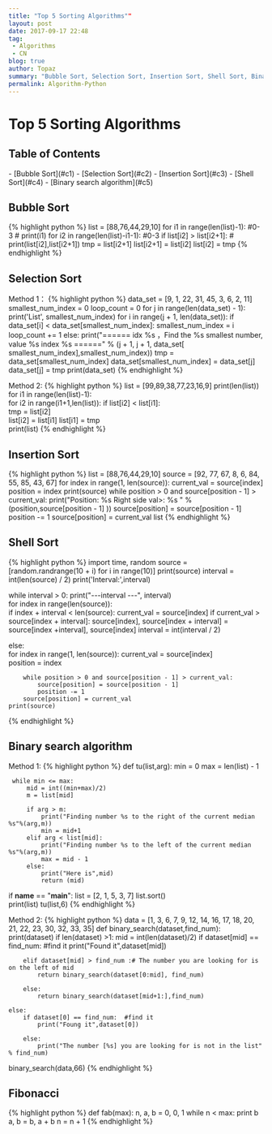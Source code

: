 ```yaml
---
title: "Top 5 Sorting Algorithms""
layout: post
date: 2017-09-17 22:48
tag:
 - Algorithms
 - CN
blog: true
author: Topaz
summary: "Bubble Sort, Selection Sort, Insertion Sort, Shell Sort, Binary search algorithm, Fibonacci"
permalink: Algorithm-Python
---
```

<h1 class="title">Top 5 Sorting Algorithms  </h1>

<h2> Table of Contents </h2>
- [Bubble Sort](#c1)
- [Selection Sort](#c2)
- [Insertion Sort](#c3)
- [Shell Sort](#c4)
- [Binary search algorithm](#c5)


<h2 id="c1"> Bubble Sort </h2>
{% highlight python %}
 list = [88,76,44,29,10]
 for i1 in range(len(list)-1):   #0-3
 	# print(i1)
 	for i2 in range(len(list)-i1-1):    #0-3
 		if list[i2] > list[i2+1]:
 			# print(list[i2],list[i2+1])
 			tmp = list[i2+1]
 			list[i2+1] = list[i2]
 			list[i2] = tmp
{% endhighlight %}

<h2 id="c2"> Selection Sort </h2>
Method 1：
{% highlight python %}
 data_set = [9, 1, 22, 31, 45, 3, 6, 2, 11]
 smallest_num_index = 0  
 loop_count = 0
 for j in range(len(data_set) - 1):
 	print('List', smallest_num_index)
 	for i in range(j + 1, len(data_set)):  
 		if data_set[i] < data_set[smallest_num_index]:  
 			smallest_num_index = i  
 		loop_count += 1
 	else:  
 		print("====== idx %s ，Find the %s smallest number, value %s index %s ======" % (j + 1, j + 1, data_set[ smallest_num_index],smallest_num_index))
 		tmp = data_set[smallest_num_index]  
 		data_set[smallest_num_index] = data_set[j]
 		data_set[j] = tmp  
 	print(data_set)
{% endhighlight %}

Method 2:
{% highlight python %}
 list = [99,89,38,77,23,16,9]
 print(len(list))
 for i1 in range(len(list)-1):    
 	for i2 in range(i1+1,len(list)):
 		if list[i2] < list[i1]:     
 			tmp = list[i2]      
 			list[i2] = list[i1]
 			list[i1] = tmp     
 print(list)
{% endhighlight %}

<h2 id="c3"> Insertion Sort </h2>
{% highlight python %}
 list = [88,76,44,29,10]
 source = [92, 77, 67, 8, 6, 84, 55, 85, 43, 67]
 for index in range(1, len(source)):
 	current_val = source[index]  
 	position = index    
 	print(source)
 	while position > 0 and source[position - 1] > current_val:
 		print("Position: %s  Right side val>: %s  " % (position,source[position - 1] ))
 		source[position] = source[position - 1]  
 		position -= 1  
 	source[position] = current_val list
{% endhighlight %}

<h2 id="c4"> Shell Sort </h2>
{% highlight python %}
 import time, random
 source = [random.randrange(10 + i) for i in range(10)]
 print(source)
 interval = int(len(source) / 2)  
 print('Interval:',interval)

 while interval > 0:
 	print("---interval ---", interval)  
 	for index in range(len(source)):   
 		if index + interval < len(source):
 			current_val = source[index]
 			if current_val > source[index + interval]:
 				source[index], source[index + interval] = source[index +interval], source[index]
 	interval = int(interval / 2)

 else:  
 	for index in range(1, len(source)):
 		current_val = source[index]  
 		position = index

 		while position > 0 and source[position - 1] > current_val:  
 			source[position] = source[position - 1]  
 			position -= 1
 		source[position] = current_val
 	print(source)
{% endhighlight %}


<h2 id="c5"> Binary search algorithm  </h2>
Method 1:
{% highlight python %}
 def tu(list,arg):
     min = 0
     max = len(list) - 1

     while min <= max:
         mid = int((min+max)/2)
         m = list[mid]

         if arg > m:
             print("Finding number %s to the right of the current median %s"%(arg,m))
             min = mid+1
         elif arg < list[mid]:
             print("Finding number %s to the left of the current median %s"%(arg,m))
             max = mid - 1
         else:
             print("Here is",mid)
             return (mid)

 if __name__ == "__main__":
     list = [2, 1, 5, 3, 7]
     list.sort()	 
     print(list)
     tu(list,6)
{% endhighlight %}

Method 2:
{% highlight python %}
 data = [1, 3, 6, 7, 9, 12, 14, 16, 17, 18, 20, 21, 22, 23, 30, 32, 33, 35]
 def binary_search(dataset,find_num):
 	print(dataset)
 	if len(dataset) >1:
 		mid = int(len(dataset)/2)
 		if dataset[mid] == find_num:  #find it
 			print("Found it",dataset[mid])

        elif dataset[mid] > find_num :# The number you are looking for is on the left of mid
 			return binary_search(dataset[0:mid], find_num)

        else:
 			return binary_search(dataset[mid+1:],find_num)

    else:
 		if dataset[0] == find_num:  #find it
 			print("Foung it",dataset[0])

        else:
 			print("The number [%s] you are looking for is not in the list" % find_num)
 binary_search(data,66)
{% endhighlight %}

<h2 > Fibonacci </h2>
{% highlight python %}
 def fab(max):
 	n, a, b = 0, 0, 1
 	while n < max:
 		print b
 		a, b = b, a + b
 		n = n + 1
{% endhighlight %}

